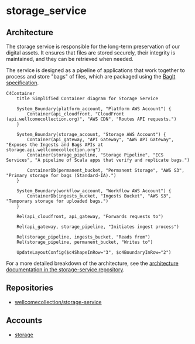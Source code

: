 # storage_service

## Architecture

The storage service is responsible for the long-term preservation of our digital assets. It ensures that files are stored securely, their integrity is maintained, and they can be retrieved when needed.

The service is designed as a pipeline of applications that work together to process and store "bags" of files, which are packaged using the [BagIt specification](https://tools.ietf.org/html/rfc8493).

```mermaid
C4Container
    title Simplified Container diagram for Storage Service

    System_Boundary(platform_account, "Platform AWS Account") {
        Container(api_cloudfront, "CloudFront (api.wellcomecollection.org)", "AWS CDN", "Routes API requests.")
    }

    System_Boundary(storage_account, "Storage AWS Account") {
        Container(api_gateway, "API Gateway", "AWS API Gateway", "Exposes the Ingests and Bags APIs at storage.api.wellcomecollection.org")
        Container(storage_pipeline, "Storage Pipeline", "ECS Services", "A pipeline of Scala apps that verify and replicate bags.")
        
        ContainerDb(permanent_bucket, "Permanent Storage", "AWS S3", "Primary storage for bags (Standard-IA).")
    }

    System_Boundary(workflow_account, "Workflow AWS Account") {
        ContainerDb(ingests_bucket, "Ingests Bucket", "AWS S3", "Temporary storage for uploaded bags.")
    }
    
    Rel(api_cloudfront, api_gateway, "Forwards requests to")
    
    Rel(api_gateway, storage_pipeline, "Initiates ingest process")
    
    Rel(storage_pipeline, ingests_bucket, "Reads from")
    Rel(storage_pipeline, permanent_bucket, "Writes to")

    UpdateLayoutConfig($c4ShapeInRow="3", $c4BoundaryInRow="2")
```

For a more detailed breakdown of the architecture, see the [architecture documentation in the storage-service repository](https://github.com/wellcomecollection/storage-service/blob/main/docs/architecture.md).

## Repositories

- [wellcomecollection/storage-service](https://github.com/wellcomecollection/storage-service)

## Accounts

- [storage](../../aws_accounts.md#storage)
